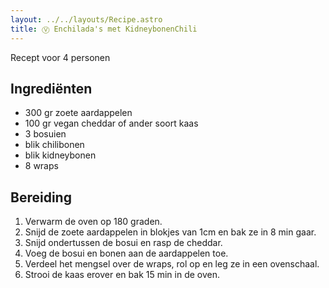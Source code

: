 ```yaml
---
layout: ../../layouts/Recipe.astro
title: Ⓥ Enchilada's met KidneybonenChili
---
```

R﻿ecept voor 4 personen

## Ingrediënten

* 3﻿00 gr zoete aardappelen
* 1﻿00 gr vegan cheddar of ander soort kaas
* 3﻿ bosuien
* b﻿lik chilibonen
* b﻿lik kidneybonen
* 8﻿ wraps

## Bereiding

1. V﻿erwarm de oven op 180 graden.
2. Snijd de zoete aardappelen in blokjes van 1cm en bak ze in 8 min gaar.
3. Snijd ondertussen de bosui en rasp de cheddar.
4. V﻿oeg de bosui en bonen aan de aardappelen toe.
5. V﻿erdeel het mengsel over de wraps, rol op en leg ze in een ovenschaal.
6. S﻿trooi de kaas erover en bak 15 min in de oven.